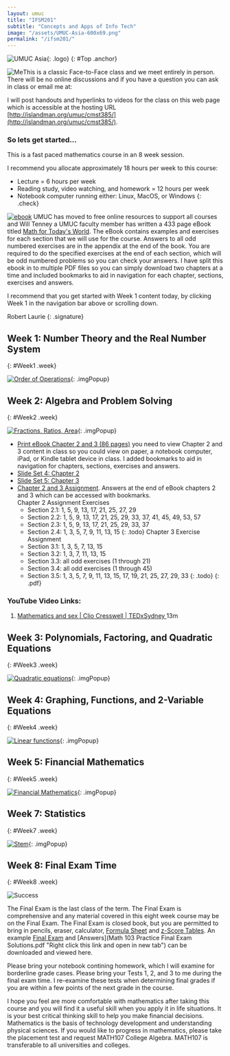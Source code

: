 ```yaml
---
layout: umuc
title: "IFSM201"
subtitle: "Concepts and Apps of Info Tech"
image: "/assets/UMUC-Asia-600x69.png"
permalink: "/ifsm201/"
---
```


![UMUC Asia]({{page.image}}){: .logo}
{: #Top .anchor}

![Me](/assets/MyMug150_2014.gif)This is a classic Face-to-Face class and we meet entirely in person. There will be no online discussions and if you have a question you can ask in class or email me at:  

<script>AntiSpam("moc", "tsmc+82.1lmr", "liamg", "CMST385", "")</script>

I will post handouts and hyperlinks to videos for the class on this web page which is accessible at the hosting URL  
[http://islandman.org/umuc/cmst385/](http://islandman.org/umuc/cmst385/).

### So lets get started...

This is a fast paced mathematics course in an 8 week session.

I recommend you allocate approximately 18 hours per week to this course:

- Lecture = 6 hours per week
- Reading study, video watching, and homework = 12 hours per week
- Notebook computer running either: Linux, MacOS, or Windows
{: .check}


  
[![ebook](/assets/math103/ebook.jpg)](/assets/math103/Book-Complete.pdf) UMUC has moved to free online resources to support all courses and Will Tenney a UMUC faculty member has written a 433 page eBook titled [Math for Today's World](/assets/math103/Book-Complete.pdf). The eBook contains examples and exercises for each section that we will use for the course. Answers to all odd numbered exercises are in the appendix at the end of the book. You are required to do the specified exercises at the end of each section, which will be odd numbered problems so you can check your answers. I have split this ebook in to multiple PDF files so you can simply download two chapters at a time and included bookmarks to aid in navigation for each chapter, sections, exercises and answers.


I recommend that you get started with Week 1 content today, by clicking Week 1 in the navigation bar above or scrolling down.

Robert Laurie
{: .signature}

## Week 1: Number Theory and the Real Number System
{: #Week1 .week}

[![Order of Operations](/assets/math103/1s_PEMDAS.jpg)](/assets/math103/1_PEMDAS.jpg "Which grade did you learn PEMDAS?"){: .imgPopup}

## Week 2: Algebra and Problem Solving
{: #Week2 .week}

[![Fractions, Ratios, Area](/assets/math103/1s_MathWhenYouLearned.jpg)](/assets/math103/1_MathWhenYouLearned.png "What grade did you learn Laws, Fractions, Ratios, Area?"){: .imgPopup}


- [Print eBook Chapter 2 and 3 (86 pages)](/assets/math103/Book-Chap2-3.pdf "Right click this link and open in new tab") you need to view Chapter 2 and 3 content in class so you could view on paper, a notebook computer, iPad, or Kindle tablet device in class. I added bookmarks to aid in navigation for chapters, sections, exercises and answers.
- [Slide Set 4: Chapter 2](/assets/math103/2_Algebra.pdf "Right click this link and open in new tab") 
- [Slide Set 5: Chapter 3](/assets/math103/3_WordProblems.pdf "Right click this link and open in new tab")
- [Chapter 2 and 3 Assignment](/assets/math103/eBookCh1Hmwk.pdf "Right click this link and open in new tab"). Answers at the end of eBook chapters 2 and 3 which can be accessed with bookmarks.  
    Chapter 2 Assignment Exercises
    - Section 2.1: 1, 5, 9, 13, 17, 21, 25, 27, 29
    - Section 2.2: 1, 5, 9, 13, 17, 21, 25, 29, 33, 37, 41, 45, 49, 53, 57
    - Section 2.3: 1, 5, 9, 13, 17, 21, 25, 29, 33, 37
    - Section 2.4: 1, 3, 5, 7, 9, 11, 13, 15
    {: .todo}
    Chapter 3 Exercise Assignment
    - Section 3.1: 1, 3, 5, 7, 13, 15 
    - Section 3.2: 1, 3, 7, 11, 13, 15
    - Section 3.3: all odd exercises (1 through 21)
    - Section 3.4: all odd exercises (1 through 45)
    - Section 3.5: 1, 3, 5, 7, 9, 11, 13, 15, 17, 19, 21, 25, 27, 29, 33
    {: .todo}
{: .pdf}

### YouTube Video Links:

1. [Mathematics and sex &#124; Clio Cresswell &#124; TEDxSydney ](https://youtu.be/H2vN2QXZGnc "Right click this link and open in new tab") 13m

## Week 3: Polynomials, Factoring, and Quadratic Equations
{: #Week3 .week}

[![Quadratic equations](/assets/math103/3s_ig-quadratic.jpg)](/assets/math103/3_ig-quadratic.jpg "Quadratic equations"){: .imgPopup}
  
## Week 4: Graphing, Functions, and 2-Variable Equations
{: #Week4 .week}
  
[![Linear functions](/assets/math103/4s_ig_slope.jpg)](/assets/math103/4_ig_slope.jpg "Linear functions"){: .imgPopup}

## Week 5: Financial Mathematics
{: #Week5 .week}

[![Financial Mathematics](/assets/math103/5s_ig_finacialmath.jpg)](/assets/math103/5_ig_finacialmath.jpg "Financial Mathematics"){: .imgPopup}

## Week 7: Statistics
{: #Week7 .week}

[![Stem](/assets/math103/7s_ig-stem.jpg)](/assets/math103/7s_ig-stem.jpg "Stem"){: .imgPopup}

## Week 8: Final Exam Time
{: #Week8 .week}

![Success](/assets/Wk8.png)

The Final Exam is the last class of the term. The Final Exam is comprehensive and any material covered in this eight week course may be on the Final Exam. The Final Exam is closed book, but you are permitted to bring in pencils, eraser, calculator, [Formula Sheet](assets/math103/Math103FormulaSheetP1.pdf "Right click this link and open in new tab") and [z-Score Tables](assets/math103/Math103FormulaSheetP23.pdf "Right click this link and open in new tab"). An example [Final Exam](assets/math103/Math%20103%20Practice%20Final%20Exam.pdf "Right click this link and open in new tab") and [Answers](Math 103 Practice Final Exam Solutions.pdf "Right click this link and open in new tab") can be downloaded and viewed here.  

Please bring your notebook contining homework, which I will examine for borderline grade cases. 
Please bring your Tests 1, 2, and 3 to me during the final exam time. I re-examine these tests when determining final grades if you are within a few points of the next grade in the course.

I hope you feel are more comfortable with mathematics after taking this course and you will find it a useful skill when you apply it in life situations. It is your best critical thinking skill to help you make financial decisions. Mathematics is the basis of technology development and understanding physical sciences. If you would like to progress in mathematics, please take the placement test and request MATH107 College Algebra. MATH107 is transferable to all universities and colleges.

